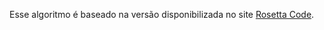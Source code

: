 Esse algoritmo é baseado na versão disponibilizada no site [Rosetta Code](https://rosettacode.org/wiki/Sorting_algorithms/Quicksort#C).
